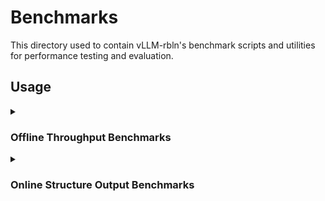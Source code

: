 # Benchmarks

This directory used to contain vLLM-rbln's benchmark scripts and utilities for performance testing and evaluation.

## Usage

<details>
<summary> <h3> Offline Throughput Benchmarks </h3> </summary>
<div>

benchmark offline throughput with random data.

```bash
VLLM_LOGGING_LEVEL=warning RBLN_PROFILER=0 RBLN_KERNEL_MODE=triton USE_VLLM_MODEL=1 VLLM_DISABLE_COMPILE_CACHE=1 VLLM_USE_V1=1 \
python3 benchmark_throughput.py \
    --model meta-llama/Llama-3.2-1B-instruct \
    --backend vllm \
    --dataset-name random --input-len 1024 --output-len 124 \
    --num-prompts 100 \
    --max-num-seqs 16 \
    --max-model-len 8192 \
    --block-size 1024 \
    --enable-chunked-prefill \
    --max-num-batched-tokens 256 \
    --warmup-requests 1 \
    --random-range-ratio 0.1 \
    --output-json result.json
```

</div>
</details>


<details>
<summary> <h3> Online Structure Output Benchmarks </h3> </summary>
<div>
*Server Setup*

```bash
VLLM_LOGGING_LEVEL=warning RBLN_KERNEL_MODE=triton USE_VLLM_MODEL=1 VLLM_DISABLE_COMPILE_CACHE=1 VLLM_USE_V1=1 \
vllm serve meta-llama/Llama-3.2-1B-instruct \
    --tokenizer meta-llama/Llama-3.2-1B-instruct \
    --host 127.0.0.1 \
    --port 8000 \
    --guided-decoding-backend xgrammar \
    --max-num-seqs 16 \
    --max-model-len 8192 \
    --block-size 1024 \
    --enable-chunked-prefill \
    --max-num-batched-tokens 256
```

XGrammar Benchmark Dataset

```bash
python benchmark_serving_structured_output.py \
    --backend openai-chat \
    --endpoint /v1/chat/completions \
    --model meta-llama/Llama-3.2-1B-instruct  \
    --host 127.0.0.1 \
    --port 8000 \
    --dataset xgrammar_bench \
    --save-results \
    --result-filename structured_output_result.json \
    --output-len 512 \
    --num-prompts 100 \
    --request-rate 10
```

</div>
</details>
